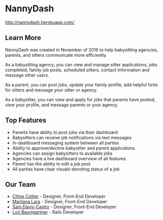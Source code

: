 # NannyDash

http://nannydash.herokuapp.com/


## Learn More

NannyDash was created in November of 2016 to help babysitting agencies, parents, and sitters communicate more efficiently.

As a babysitting agency, you can view and manage sitter applications, jobs completed, family job posts, scheduled sitters, contact information and message other users.

As a parent, you can post jobs, update your family profile, add helpful hints for sitters and message your sitter or agency.

As a babysitter, you can view and apply for jobs that parents have posted, view your profile, and message parents or your agency.


## Top Features

* Parents have ability to post jobs via their dashboard
* Babysitters can receive job notifications via text messages
* In-dashboard messaging system between all parties
* Ability to approve/decline babysitter and parent applications
* Agencies can assign babysitters to available jobs
* Agencies have a live dashboard overview of all features
* Parent has the ability to edit a job post
* All parties have clear visuals denoting status of a job


## Our Team

* [Chloe Collier](https://github.com/AlyChloe) - Designer, Front-End Developer
* [Marliana Lara](https://github.com/marshmalien) - Designer, Front-End Developer
* [Sam Davis-Castro](https://github.com/SamPlifier) - Designer, Front-End Developer
* [Lori Baumgartner](https://github.com/lburl01) - Rails Developer
